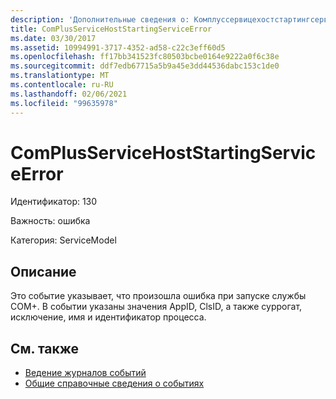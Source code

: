 ```yaml
---
description: 'Дополнительные сведения о: Комплуссервицехостстартингсервицееррор'
title: ComPlusServiceHostStartingServiceError
ms.date: 03/30/2017
ms.assetid: 10994991-3717-4352-ad58-c22c3eff60d5
ms.openlocfilehash: ff17bb341523fc80503bcbe0164e9222a0f6c38e
ms.sourcegitcommit: ddf7edb67715a5b9a45e3dd44536dabc153c1de0
ms.translationtype: MT
ms.contentlocale: ru-RU
ms.lasthandoff: 02/06/2021
ms.locfileid: "99635978"
---
```

# <a name="complusservicehoststartingserviceerror"></a>ComPlusServiceHostStartingServiceError

Идентификатор: 130  
  
 Важность: ошибка  
  
 Категория: ServiceModel  
  
## <a name="description"></a>Описание  

 Это событие указывает, что произошла ошибка при запуске службы COM+. В событии указаны значения AppID, ClsID, а также суррогат, исключение, имя и идентификатор процесса.  
  
## <a name="see-also"></a>См. также

- [Ведение журналов событий](index.md)
- [Общие справочные сведения о событиях](events-general-reference.md)
